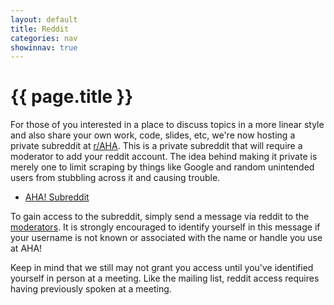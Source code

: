 ```yaml
---
layout: default
title: Reddit
categories: nav
showinnav: true
---
```


# {{ page.title }}

For those of you interested in a place to discuss topics in a more linear style and also
share your own work, code, slides, etc, we're now hosting a private subreddit at [r/AHA](https://reddit.com/r/AHA).
This is a private subreddit that will require a moderator to add your reddit account. The
idea behind making it private is merely one to limit scraping by things like Google and
random unintended users from stubbling across it and causing trouble.

* [AHA! Subreddit](https://reddit.com/r/AHA)

To gain access to the subreddit, simply send a message via reddit to the [moderators](http://www.reddit.com/message/compose/?to=/r/AHA&subject=Access%20to%20Subreddit).
It is strongly encouraged to identify yourself in this message if your username is not known or associated with the
name or handle you use at AHA!

Keep in mind that we still may not grant you access until you've identified yourself in
person at a meeting. Like the mailing list, reddit access requires having previously spoken at a meeting.

